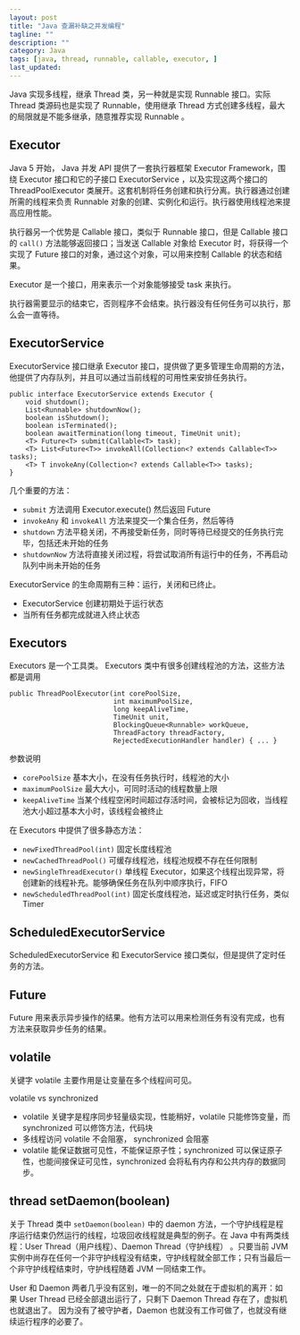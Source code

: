 ```yaml
---
layout: post
title: "Java 查漏补缺之并发编程"
tagline: ""
description: ""
category: Java
tags: [java, thread, runnable, callable, executor, ]
last_updated:
---
```


Java 实现多线程，继承 Thread 类，另一种就是实现 Runnable 接口。实际 Thread 类源码也是实现了 Runnable，使用继承 Thread 方式创建多线程，最大的局限就是不能多继承，随意推荐实现 Runnable 。

## Executor
Java 5 开始， Java 并发 API 提供了一套执行器框架 Executor Framework，围绕 Executor 接口和它的子接口 ExecutorService ，以及实现这两个接口的 ThreadPoolExecutor 类展开。这套机制将任务创建和执行分离。执行器通过创建所需的线程来负责 Runnable 对象的创建、实例化和运行。执行器使用线程池来提高应用性能。

执行器另一个优势是 Callable 接口，类似于 Runnable 接口，但是 Callable 接口的 `call()` 方法能够返回接口；当发送 Callable 对象给 Executor 时，将获得一个实现了 Future 接口的对象，通过这个对象，可以用来控制 Callable 的状态和结果。

Executor 是一个接口，用来表示一个对象能够接受 task 来执行。

执行器需要显示的结束它，否则程序不会结束。执行器没有任何任务可以执行，那么会一直等待。

## ExecutorService

ExecutorService 接口继承 Executor 接口，提供做了更多管理生命周期的方法，他提供了内存队列，并且可以通过当前线程的可用性来安排任务执行。

    public interface ExecutorService extends Executor {
        void shutdown();
        List<Runnable> shutdownNow();
        boolean isShutdown();
        boolean isTerminated();
        boolean awaitTermination(long timeout, TimeUnit unit);
        <T> Future<T> submit(Callable<T> task);
        <T> List<Future<T>> invokeAll(Collection<? extends Callable<T>> tasks);
        <T> T invokeAny(Collection<? extends Callable<T>> tasks);
    }

几个重要的方法：

- `submit` 方法调用 Executor.execute() 然后返回 Future
- `invokeAny` 和 `invokeAll` 方法来提交一个集合任务，然后等待
- `shutdown` 方法平稳关闭，不再接受新任务，同时等待已经提交的任务执行完毕，包括还未开始的任务
- `shutdownNow` 方法将直接关闭过程，将尝试取消所有运行中的任务，不再启动队列中尚未开始的任务

ExecutorService 的生命周期有三种：运行，关闭和已终止。

- ExecutorService 创建初期处于运行状态
- 当所有任务都完成就进入终止状态

## Executors
Executors 是一个工具类。 Executors 类中有很多创建线程池的方法，这些方法都是调用

    public ThreadPoolExecutor(int corePoolSize,
                              int maximumPoolSize,
                              long keepAliveTime,
                              TimeUnit unit,
                              BlockingQueue<Runnable> workQueue,
                              ThreadFactory threadFactory,
                              RejectedExecutionHandler handler) { ... }

参数说明

- `corePoolSize` 基本大小，在没有任务执行时，线程池的大小
- `maximumPoolSize` 最大大小，可同时活动的线程数量上限
- `keepAliveTime` 当某个线程空闲时间超过存活时间，会被标记为回收，当线程池大小超过基本大小时，该线程会被终止

在 Executors 中提供了很多静态方法：

- `newFixedThreadPool(int)` 固定长度线程池
- `newCachedThreadPool()` 可缓存线程池，线程池规模不存在任何限制
- `newSingleThreadExecutor()` 单线程 Executor，如果这个线程出现异常，将创建新的线程补充。能够确保任务在队列中顺序执行，FIFO
- `newScheduledThreadPool(int)` 固定长度线程池，延迟或定时执行任务，类似 Timer

## ScheduledExecutorService
ScheduledExecutorService 和 ExecutorService 接口类似，但是提供了定时任务的方法。

## Future
Future 用来表示异步操作的结果。他有方法可以用来检测任务有没有完成，也有方法来获取异步任务的结果。

## volatile
关键字 volatile 主要作用是让变量在多个线程间可见。

volatile vs synchronized

- volatile 关键字是程序同步轻量级实现，性能稍好，volatile 只能修饰变量，而 synchronized 可以修饰方法，代码块
- 多线程访问 volatile 不会阻塞， synchronized 会阻塞
- volatile 能保证数据可见性，不能保证原子性；synchronized 可以保证原子性，也能间接保证可见性，synchronized 会将私有内存和公共内存的数据同步。

## thread setDaemon(boolean)
关于 Thread 类中 `setDaemon(boolean)` 中的 daemon 方法，一个守护线程是程序运行结束仍然运行的线程，垃圾回收线程就是典型的例子。在 Java 中有两类线程：User Thread（用户线程）、Daemon Thread（守护线程） 。只要当前 JVM 实例中尚存在任何一个非守护线程没有结束，守护线程就全部工作；只有当最后一个非守护线程结束时，守护线程随着 JVM 一同结束工作。

User 和 Daemon 两者几乎没有区别，唯一的不同之处就在于虚拟机的离开：如果 User Thread 已经全部退出运行了，只剩下 Daemon Thread 存在了，虚拟机也就退出了。 因为没有了被守护者，Daemon 也就没有工作可做了，也就没有继续运行程序的必要了。


